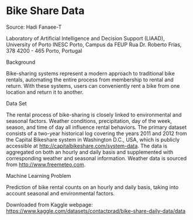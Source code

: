 # Bike Share Data

Source:
Hadi Fanaee-T

Laboratory of Artificial Intelligence and Decision Support (LIAAD), University of Porto
INESC Porto, Campus da FEUP
Rua Dr. Roberto Frias, 378
4200 - 465 Porto, Portugal


Background

Bike-sharing systems represent a modern approach to traditional bike rentals, automating the entire process from membership to rental and return. With these systems, users can conveniently rent a bike from one location and return it to another.

Data Set

The rental process of bike-sharing is closely linked to environmental and seasonal factors. Weather conditions, precipitation, day of the week, season, and time of day all influence rental behaviors. The primary dataset consists of a two-year historical log covering the years 2011 and 2012 from the Capital Bikeshare system in Washington D.C., USA, which is publicly accessible at http://capitalbikeshare.com/system-data. The data is aggregated on both an hourly and daily basis and supplemented with corresponding weather and seasonal information. Weather data is sourced from http://www.freemeteo.com.

Machine Learning Problem

Prediction of bike rental counts on an hourly and daily basis, taking into account seasonal and environmental factors.


Downloaded from Kaggle webpage: https://www.kaggle.com/datasets/contactprad/bike-share-daily-data/data


